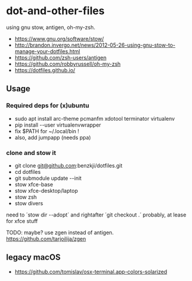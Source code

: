 # dot-and-other-files

using gnu stow, antigen, oh-my-zsh.

- https://www.gnu.org/software/stow/
- http://brandon.invergo.net/news/2012-05-26-using-gnu-stow-to-manage-your-dotfiles.html
- https://github.com/zsh-users/antigen
- https://github.com/robbyrussell/oh-my-zsh
- https://dotfiles.github.io/

## Usage

### Required deps for (x)ubuntu

- sudo apt install arc-theme pcmanfm xdotool terminator virtualenv
- pip install --user virtualenvwrapper
- fix $PATH for ~/.local/bin !
- also, add jumpapp (needs ppa)

### clone and stow it

- git clone git@github.com:benzkji/dotfiles.git
- cd dotfiles
- git submodule update --init
- stow xfce-base
- stow xfce-desktop/laptop
- stow zsh
- stow divers

need to ´stow dir --adopt´ and rightafter ´git checkout .´ probably, at lease for xfce stuff

TODO: maybe? use zgen instead of antigen. https://github.com/tarjoilija/zgen

## legacy macOS

- https://github.com/tomislav/osx-terminal.app-colors-solarized
